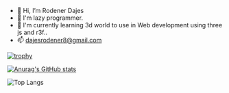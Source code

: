 - 👋 Hi, I’m Rodener Dajes
- 👀 I'm lazy programmer.
- 🌱 I'm currently learning 3d world to use in Web development using three js and r3f..
- 📫 dajesrodener8@gmail.com


[![trophy](https://github-profile-trophy.vercel.app/?username=InfoSysRodener&theme=onedark)](https://github.com/InfoSysRodener/github-profile-trophy)

[![Anurag's GitHub stats](https://github-readme-stats.vercel.app/api?username=InfoSysRodener)](https://github.com/InfoSysRodener/github-readme-stats)

![Top Langs](https://github-readme-stats.vercel.app/api/top-langs/?username=InfoSysRodener&hide_progress=true)
<!---
InfoSysRodener/InfoSysRodener is a ✨ special ✨ repository because its `README.md` (this file) appears on your GitHub profile.
You can click the Preview link to take a look at your changes.
--->
